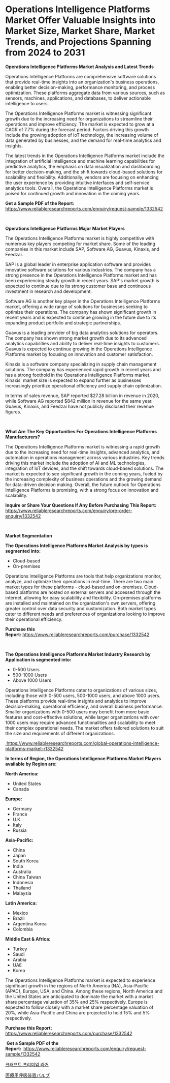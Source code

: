 <p><h1>Operations Intelligence Platforms Market Offer Valuable Insights into Market Size, Market Share, Market Trends, and Projections Spanning from 2024 to 2031</h1></p><p><strong>Operations Intelligence Platforms Market Analysis and Latest Trends</strong></p>
<p><p>Operations Intelligence Platforms are comprehensive software solutions that provide real-time insights into an organization's business operations, enabling better decision-making, performance monitoring, and process optimization. These platforms aggregate data from various sources, such as sensors, machines, applications, and databases, to deliver actionable intelligence to users.</p><p>The Operations Intelligence Platforms market is witnessing significant growth due to the increasing need for organizations to streamline their operations and improve efficiency. The market is expected to grow at a CAGR of 7.7% during the forecast period. Factors driving this growth include the growing adoption of IoT technology, the increasing volume of data generated by businesses, and the demand for real-time analytics and insights.</p><p>The latest trends in the Operations Intelligence Platforms market include the integration of artificial intelligence and machine learning capabilities for predictive analytics, the emphasis on data visualization and dashboarding for better decision-making, and the shift towards cloud-based solutions for scalability and flexibility. Additionally, vendors are focusing on enhancing the user experience by providing intuitive interfaces and self-service analytics tools. Overall, the Operations Intelligence Platforms market is poised for continued growth and innovation in the coming years.</p></p>
<p><strong>Get a Sample PDF of the Report:&nbsp;</strong> <a href="https://www.reliableresearchreports.com/enquiry/request-sample/1332542">https://www.reliableresearchreports.com/enquiry/request-sample/1332542</a></p>
<p>&nbsp;</p>
<p><strong>Operations Intelligence Platforms Major Market Players</strong></p>
<p><p>The Operations Intelligence Platforms market is highly competitive with numerous key players competing for market share. Some of the leading companies in this market include SAP, Software AG, Guavus, Kinaxis, and Feedzai.</p><p>SAP is a global leader in enterprise application software and provides innovative software solutions for various industries. The company has a strong presence in the Operations Intelligence Platforms market and has been experiencing steady growth in recent years. SAP's market growth is expected to continue due to its strong customer base and continuous investment in research and development.</p><p>Software AG is another key player in the Operations Intelligence Platforms market, offering a wide range of solutions for businesses seeking to optimize their operations. The company has shown significant growth in recent years and is expected to continue growing in the future due to its expanding product portfolio and strategic partnerships.</p><p>Guavus is a leading provider of big data analytics solutions for operators. The company has shown strong market growth due to its advanced analytics capabilities and ability to deliver real-time insights to customers. Guavus is expected to continue growing in the Operations Intelligence Platforms market by focusing on innovation and customer satisfaction.</p><p>Kinaxis is a software company specializing in supply chain management solutions. The company has experienced rapid growth in recent years and has a strong foothold in the Operations Intelligence Platforms market. Kinaxis' market size is expected to expand further as businesses increasingly prioritize operational efficiency and supply chain optimization.</p><p>In terms of sales revenue, SAP reported $27.28 billion in revenue in 2020, while Software AG reported $842 million in revenue for the same year. Guavus, Kinaxis, and Feedzai have not publicly disclosed their revenue figures.</p></p>
<p>&nbsp;</p>
<p><strong>What Are The Key Opportunities For Operations Intelligence Platforms Manufacturers?</strong></p>
<p><p>The Operations Intelligence Platforms market is witnessing a rapid growth due to the increasing need for real-time insights, advanced analytics, and automation in operations management across various industries. Key trends driving this market include the adoption of AI and ML technologies, integration of IoT devices, and the shift towards cloud-based solutions. The market is expected to see significant growth in the coming years, fueled by the increasing complexity of business operations and the growing demand for data-driven decision making. Overall, the future outlook for Operations Intelligence Platforms is promising, with a strong focus on innovation and scalability.</p></p>
<p><strong>Inquire or Share Your Questions If Any Before Purchasing This Report:</strong> <a href="https://www.reliableresearchreports.com/enquiry/pre-order-enquiry/1332542">https://www.reliableresearchreports.com/enquiry/pre-order-enquiry/1332542</a></p>
<p>&nbsp;</p>
<p><strong>Market Segmentation</strong></p>
<p><strong>The Operations Intelligence Platforms Market Analysis by types is segmented into:</strong></p>
<p><ul><li>Cloud-based</li><li>On-premises</li></ul></p>
<p><p>Operations Intelligence Platforms are tools that help organizations monitor, analyze, and optimize their operations in real-time. There are two main market types for these platforms - cloud-based and on-premises. Cloud-based platforms are hosted on external servers and accessed through the internet, allowing for easy scalability and flexibility. On-premises platforms are installed and maintained on the organization's own servers, offering greater control over data security and customization. Both market types cater to different needs and preferences of organizations looking to improve their operational efficiency.</p></p>
<p><strong>Purchase this Report:&nbsp;</strong><a href="https://www.reliableresearchreports.com/purchase/1332542">https://www.reliableresearchreports.com/purchase/1332542</a></p>
<p>&nbsp;</p>
<p><strong>The Operations Intelligence Platforms Market Industry Research by Application is segmented into:</strong></p>
<p><ul><li>0-500 Users</li><li>500-1000 Users</li><li>Above 1000 Users</li></ul></p>
<p><p>Operations Intelligence Platforms cater to organizations of various sizes, including those with 0-500 users, 500-1000 users, and above 1000 users. These platforms provide real-time insights and analytics to improve decision-making, operational efficiency, and overall business performance. Smaller organizations with 0-500 users may benefit from more basic features and cost-effective solutions, while larger organizations with over 1000 users may require advanced functionalities and scalability to meet their complex operational needs. The market offers tailored solutions to suit the size and requirements of different organizations.</p></p>
<p><a href="https://www.reliableresearchreports.com/global-operations-intelligence-platforms-market-r1332542">&nbsp;https://www.reliableresearchreports.com/global-operations-intelligence-platforms-market-r1332542</a></p>
<p><strong>In terms of Region, the Operations Intelligence Platforms Market Players available by Region are:</strong></p>
<p>
    <p> <strong> North America: </strong>
        <ul>
            <li>United States</li>
            <li>Canada</li>
        </ul>
        </p> 
    <p> <strong> Europe: </strong>
        <ul>
            <li>Germany</li>
            <li>France</li>
            <li>U.K.</li>
            <li>Italy</li>
            <li>Russia</li>
        </ul>
        </p> 
    <p> <strong> Asia-Pacific: </strong>
        <ul>
            <li>China</li>
            <li>Japan</li>
            <li>South Korea</li>
            <li>India</li>
            <li>Australia</li>
            <li>China Taiwan</li>
            <li>Indonesia</li>
            <li>Thailand</li>
            <li>Malaysia</li>
        </ul>
        </p> 
    <p> <strong> Latin America: </strong>
        <ul>
            <li>Mexico</li>
            <li>Brazil</li>
            <li>Argentina Korea</li>
            <li>Colombia</li>
        </ul>
        </p> 
    <p> <strong> Middle East & Africa: </strong>
        <ul>
            <li>Turkey</li>
            <li>Saudi</li>
            <li>Arabia</li>
            <li>UAE</li>
            <li>Korea</li>
        </ul>
    </p>
    </p>
<p><p>The Operations Intelligence Platforms market is expected to experience significant growth in the regions of North America (NA), Asia-Pacific (APAC), Europe, USA, and China. Among these regions, North America and the United States are anticipated to dominate the market with a market share percentage valuation of 35% and 25% respectively. Europe is expected to follow closely with a market share percentage valuation of 20%, while Asia-Pacific and China are projected to hold 15% and 5% respectively.</p></p>
<p><strong>Purchase this Report: </strong><a href="https://www.reliableresearchreports.com/purchase/1332542">https://www.reliableresearchreports.com/purchase/1332542</a></p>
<p>&nbsp;<strong>Get a Sample PDF of the Report:&nbsp;&nbsp;</strong><a href="https://www.reliableresearchreports.com/enquiry/request-sample/1332542">https://www.reliableresearchreports.com/enquiry/request-sample/1332542</a></p>
<p><strong></strong></p>
<p><p><a href="https://medium.com/@thadnader1941/%ED%81%AC%EB%9E%98%ED%94%84%ED%8A%B8-%ED%94%84%EB%A6%AC%EB%AF%B8%EC%97%84-%EB%9D%BC%EA%B1%B0-%EC%8B%9C%EC%9E%A5-%EA%B7%9C%EB%AA%A8-cagr-%ED%8A%B8%EB%A0%8C%EB%93%9C-2024-2030-f9655ecc9cbc">크래프트 프리미엄 라거</a></p><p><a href="https://medium.com/@sebastianhodges1/%E5%8C%BB%E7%99%82%E7%94%A8%E5%91%BC%E5%90%B8%E5%99%A8%E3%83%90%E3%83%AB%E3%83%96%E5%B8%82%E5%A0%B4-%E7%AB%B6%E4%BA%89%E5%88%86%E6%9E%90-%E5%B8%82%E5%A0%B4%E5%8B%95%E5%90%91%E3%81%8A%E3%82%88%E3%81%B32031%E5%B9%B4%E3%81%BE%E3%81%A7%E3%81%AE%E4%BA%88%E6%B8%AC-1acdd28622fb">医療用呼吸装置バルブ</a></p></p>